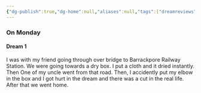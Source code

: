 ```yaml
---
{"dg-publish":true,"dg-home":null,"aliases":null,"tags":["dreamreviews"],"permalink":"/notes/07-journals-calender/dream-notes/april/21-04-2025/","dgPassFrontmatter":true,"updated":"2025-04-29T18:13:54.416+05:30"}
---
```


### On Monday

#### Dream 1

I was with my friend going through over bridge to Barrackpore Railway Station. We were going towards a dry box. I put a cloth and it dried instantly. Then One of my uncle went from that road. Then, I accidently put my elbow in the box and I got hurt in the dream and there was a cut in the real life. After that we went home.